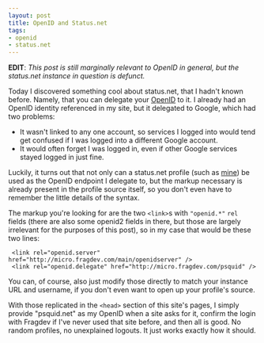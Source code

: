 ```yaml
---
layout: post
title: OpenID and Status.net
tags:
- openid
- status.net
---
```


**EDIT**: *This post is still marginally relevant to OpenID in general, but the status.net instance in question is defunct.*

Today I discovered something cool about status.net, that I hadn't known before. Namely, that you can delegate your [OpenID][1] to it. I already had an OpenID identity referenced in my site, but it delegated to Google, which had two problems:

 - It wasn't linked to any one account, so services I logged into would tend get confused if I was logged into a different Google account.
 - It would often forget I was logged in, even if other Google services stayed logged in just fine.

Luckily, it turns out that not only can a status.net profile (such as [mine][2]) be used as the OpenID endpoint I delegate to, but the markup necessary is already present in the profile source itself, so you don't even have to remember the little details of the syntax.

The markup you're looking for are the two `<link>`s with `"openid.*"` `rel` fields (there are also some openid2 fields in there, but those are largely irrelevant for the purposes of this post), so in my case that would be these two lines:

     <link rel="openid.server" href="http://micro.fragdev.com/main/openidserver" />
     <link rel="openid.delegate" href="http://micro.fragdev.com/psquid" />

You can, of course, also just modify those directly to match your instance URL and username, if you don't even want to open up your profile's source.

With those replicated in the `<head>` section of this site's pages, I simply provide "psquid.net" as my OpenID when a site asks for it, confirm the login with Fragdev if I've never used that site before, and then all is good. No random profiles, no unexplained logouts. It just works exactly how it should.


[1]: https://openid.net/
[2]: http://micro.fragdev.com/psquid
